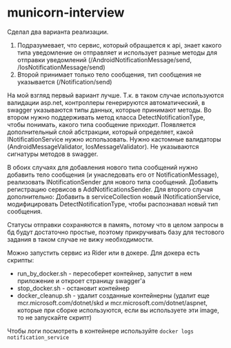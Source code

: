 # municorn-interview

Сделал два варианта реализации. 
1. Подразумевает, что сервис, который обращается к api, знает какого типа уведомление он отправляет и использует разные методы для отправки уведомлений (/AndroidNotificationMessage/send, /IosNotificationMessage/send)
2. Второй принимает только тело сообщения, тип сообщения не указывается (/Notification/send)

На мой взгляд первый вариант лучше. Т.к. в таком случае используются валидации asp.net, контроллеры генерируются автоматический, в swagger указываются типы данных, которые принимают методы. 
Во втором нужно  поддерживать метод класса DetectNotificationType, чтобы понимать, какого типа сообщение приходит. Появляется дополнительный слой абстракции, который определяет, какой INotificationService нужно использовать. Нужно кастомные валидаторы (AndroidMessageValidator, IosMessageValidator). Не указываются  сигнатуры методов в swagger. 

В обоих случаях для добавления нового типа  сообщений нужно добавить тело сообщения (и унаследовать его от NotificationMessage), реализовать INotificationSender<TMessage> для нового типа сообщений. Добавить  регистрацию сервисов в AddNotificationsSender. 
Для второго случая дополнительно: Добавить в serviceCollection новый INotificationService, модифицировать DetectNotificationType, чтобы распознавал новый тип сообщения. 

Статусы отправки сохраняются в память, потому что в целом запросы в бд будут достаточно простые, поэтому прикручивать базу для тестового задания в таком случае не вижу необходимости. 

Можно запустить сервис из Rider или в докере. Для докера есть скрипты:
- run_by_docker.sh - пересоберет контейнер, запустит в нем приложение и откроет страницу swagger'a
- stop_docker.sh - остановит контейнер
- docker_cleanup.sh - удалит созданные контейнерны  (удалит еще mcr.microsoft.com/dotnet/skd и mcr.microsoft.com/dotnet/aspnet, которые при сборке используются, если вы используете эти image, то не запускайте скрипт)

Чтобы логи посмотреть в контейнере используйте `docker logs notification_service`